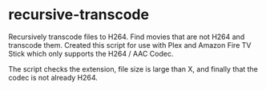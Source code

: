 recursive-transcode
===================

Recursively transcode files to H264. Find movies that are not H264 and transcode them.
Created this script for use with Plex and Amazon Fire TV Stick which only supports the H264 / AAC Codec.

The script checks the extension, file size is large than X, and finally that the codec is not already H264.
